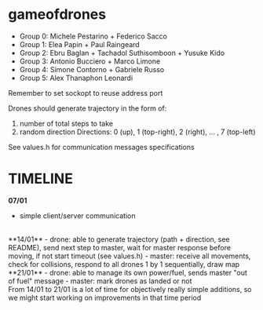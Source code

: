 # gameofdrones

- Group 0: Michele Pestarino + Federico Sacco
- Group 1: Elea Papin + Paul Raingeard
- Group 2: Ebru Baglan + Tachadol Suthisomboon + Yusuke Kido
- Group 3: Antonio Bucciero + Marco Limone
- Group 4: Simone Contorno + Gabriele Russo
- Group 5: Alex Thanaphon Leonardi

Remember to set sockopt to reuse address port

Drones should generate trajectory in the form of:
1) number of total steps to take 
2) random direction 
Directions: 0 (up), 1 (top-right), 2 (right), ... , 7 (top-left)

See values.h for communication messages specifications

# TIMELINE
**07/01**
- simple client/server communication
<br>
**14/01**
- drone: able to generate trajectory (path + direction, see README), send next step to master, wait for master response before moving, if not start timeout (see values.h)
- master: receive all movements, check for collisions, respond to all drones 1 by 1 sequentially, draw map
<br>
**21/01**
- drone: able to manage its own power/fuel, sends master "out of fuel" message
- master: mark drones as landed or not
<br>
From 14/01 to 21/01 is a lot of time for objectively really simple additions, so we might start working on improvements in that time period
